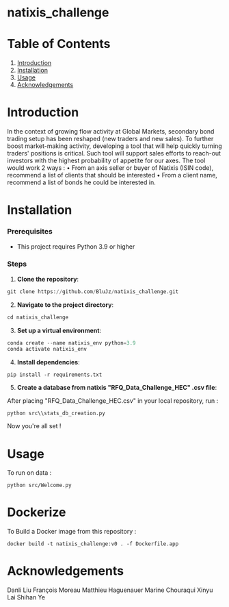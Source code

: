 # natixis_challenge

# Table of Contents
1. [Introduction](#Introduction)
2. [Installation](#Installation)
3. [Usage](#Usage)
5. [Acknowledgements](#Acknowledgements)

# Introduction

In the context of growing flow activity at Global Markets, secondary bond trading setup has been reshaped (new traders and new sales). To further boost
market-making activity, developing a tool that will help quickly turning traders' positions is critical. Such tool will support sales efforts to reach-out
investors with the highest probability of appetite for our axes. The tool would work 2 ways :
• From an axis seller or buyer of Natixis (ISIN code), recommend a list of clients that should be interested
• From a client name, recommend a list of bonds he could be interested in.

# Installation

### **Prerequisites**
  - This project requires Python 3.9 or higher

### **Steps**

1. **Clone the repository**:

  ```python
  git clone https://github.com/BluJz/natixis_challenge.git
  ```


2. **Navigate to the project directory**:
  ```python
  cd natixis_challenge
  ```


3. **Set up a virtual environment**:
  ```python
  conda create --name natixis_env python=3.9
  conda activate natixis_env
  ```


4. **Install dependencies**:
  ```pyhton
  pip install -r requirements.txt
  ```

5. **Create a database from natixis "RFQ_Data_Challenge_HEC" .csv file**:
 
 After placing "RFQ_Data_Challenge_HEC.csv" in your local repository, run :
  ```pyhton
  python src\\stats_db_creation.py
  ```
Now you're all set !

# Usage
 To run on data :
 ```pyhton
 python src/Welcome.py
 ```

# Dockerize
To Build a Docker image from this repository :
```pyhton
docker build -t natixis_challenge:v0 . -f Dockerfile.app
```

# Acknowledgements
Danli Liu
François Moreau 
Matthieu Haguenauer
Marine Chouraqui
Xinyu Lai
Shihan Ye
